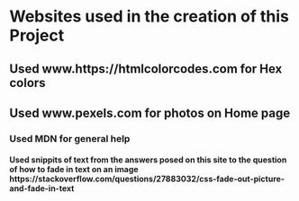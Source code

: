 <h1>Websites used in the creation of this Project</h1>
<h2>Used www.https://htmlcolorcodes.com for Hex colors</h2>

<h2>Used www.pexels.com for photos on Home page</h2>
<h3>Used MDN for general help</h3>
<h4>Used snippits of text from the answers posed on this site to the question of how to fade in text on an image https://stackoverflow.com/questions/27883032/css-fade-out-picture-and-fade-in-text</h4>